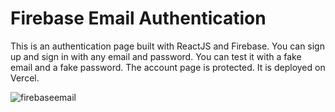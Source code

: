 # Firebase Email Authentication

This is an authentication page built with ReactJS and Firebase. You can sign up and sign in with any email and password. You can test it with a fake email and a fake password. The account page is protected. It is deployed on Vercel.

![firebaseemail](https://user-images.githubusercontent.com/71913145/233449231-8662301f-1b05-4113-a4f0-de0ba95baadc.png)
